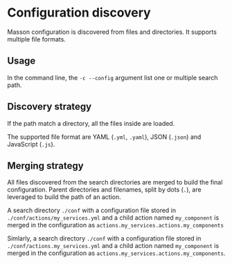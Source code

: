 
# Configuration discovery

Masson configuration is discovered from files and directories. It supports multiple file formats.

## Usage

In the command line, the `-c --config` argument list one or multiple search path.

## Discovery strategy

If the path match a directory, all the files inside are loaded.

The supported file format are YAML (`.yml`, `.yaml`), JSON (`.json`) and JavaScript (`.js`).

## Merging strategy

All files discovered from the search directories are merged to build the final configuration. Parent directories and filenames, split by dots (`.`), are leveraged to build the path of an action.

A search directory `./conf` with a configuration file stored in `./conf/actions/my_services.yml` and a child action named `my_component` is merged in the configuration as `actions.my_services.actions.my_components`

Simlarly, a search directory `./conf` with a configuration file stored in `./conf/actions.my_services.yml` and a child action named `my_component` is merged in the configuration as `actions.my_services.actions.my_components`.
